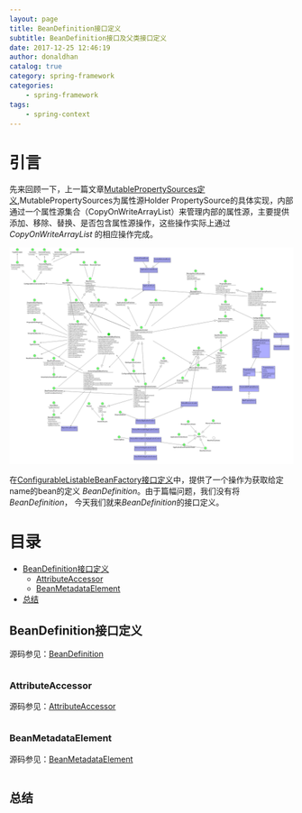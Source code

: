 ```yaml
---
layout: page
title: BeanDefinition接口定义
subtitle: BeanDefinition接口及父类接口定义
date: 2017-12-25 12:46:19
author: donaldhan
catalog: true
category: spring-framework
categories:
    - spring-framework
tags:
    - spring-context
---
```

# 引言
先来回顾一下，上一篇文章[MutablePropertySources定义][],MutablePropertySources为属性源Holder PropertySource的具体实现，内部通过一个属性源集合（CopyOnWriteArrayList）来管理内部的属性源，主要提供添加、移除、替换、是否包含属性源操作，这些操作实际上通过 *CopyOnWriteArrayList* 的相应操作完成。

![MutablePropertySources](/image/spring-context/MutablePropertySources.png)

在[ConfigurableListableBeanFactory接口定义][]中，提供了一个操作为获取给定name的bean的定义 *BeanDefinition*。由于篇幅问题，我们没有将 *BeanDefinition*，
今天我们就来*BeanDefinition*的接口定义。

[MutablePropertySources定义]:https://donaldhan.github.io/spring-framework/2017/12/25/MutablePropertySources%E5%AE%9A%E4%B9%89.html "MutablePropertySources定义"

[ConfigurableListableBeanFactory接口定义]:https://donaldhan.github.io/spring-framework/2017/12/22/ConfigurableListableBeanFactory%E6%8E%A5%E5%8F%A3%E5%AE%9A%E4%B9%89.html "ConfigurableListableBeanFactory接口定义"

# 目录
* [BeanDefinition接口定义](#beandefinition接口定义)
    * [AttributeAccessor](#attributeaccessor)
    * [BeanMetadataElement](#beanmetadataelement)
* [总结](#总结)
## BeanDefinition接口定义
源码参见：[BeanDefinition][]

[BeanDefinition]: "BeanDefinition"

```java
```

### AttributeAccessor
源码参见：[AttributeAccessor][]

[AttributeAccessor]: "AttributeAccessor"

```java
```


### BeanMetadataElement
源码参见：[BeanMetadataElement][]

[BeanMetadataElement]: "BeanMetadataElement"

```java
```



## 总结
